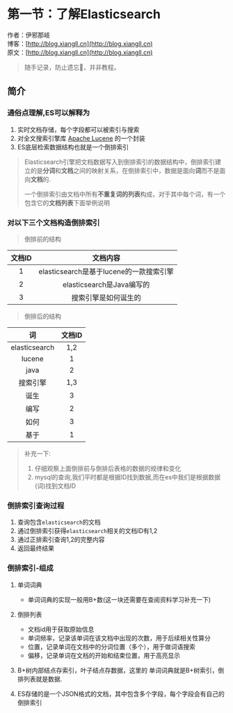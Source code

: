# 第一节：了解Elasticsearch

作者：伊邪那岐
<br/>博客：[http://blog.xiangll.cn](http://blog.xiangll.cn)
<br/>原文：[http://blog.xiangll.cn](http://blog.xiangll.cn)


> 随手记录，防止遗忘📝，并非教程。



## 简介

### 通俗点理解,ES可以解释为
1. 实时文档存储，每个字段都可以被索引与搜索
2. 对全文搜索引擎库 [Apache Lucene](https://lucene.apache.org/core/) 的一个封装
3. ES底层检索数据结构也就是一个倒排索引

> Elasticsearch引擎把文档数据写入到倒排索引的数据结构中，倒排索引建立的是**分词**和**文档**之间的映射关系，在倒排索引中，数据是面向**词**而不是面向**文档**的. 
>
> 一个倒排索引由文档中所有**不重复词的列表**构成，对于其中每个词，有一个包含它的**文档列表**下面举例说明

### 对以下三个文档构造倒排索引
> 倒排前的结构

| 文档ID |                文档内容                 |
| :----: | :-------------------------------------: |
|   1    | elasticsearch是基于lucene的一款搜索引擎 |
|   2    |        elasticsearch是Java编写的        |
|   3    |          搜索引擎是如何诞生的           |

> 倒排后的结构

|      词       | 文档ID |
| :-----------: | :----: |
| elasticsearch |  1,2   |
|    lucene     |   1    |
|     java      |   2    |
|   搜索引擎    |  1,3   |
|     诞生      |   3    |
|     编写      |   2    |
|     如何      |   3    |
|     基于      |   1    |

> 补充一下: 
>
> 1. 仔细观察上面倒排前与倒排后表格的数据的规律和变化
> 2. mysql的查询,我们平时都是根据ID找到数据,而在es中我们是根据数据(词)找到文档ID

### 倒排索引查询过程
1. 查询包含`elasticsearch`的文档
2. 通过倒排索引获得`elasticsearch`相关的文档ID有1,2
3. 通过正排索引查询1,2的完整内容
4. 返回最终结果

### 倒排索引-组成
1. 单词词典

   * 单词词典的实现一般用B+数(这一块还需要在查阅资料学习补充一下)

2. 倒排列表

   * 文档id用于获取原始信息
   * 单词频率，记录该单词在该文档中出现的次数，用于后续相关性算分
   * 位置，记录单词在文档中的分词位置（多个），用于做词语搜索
   * 偏移，记录单词在文档的开始和结束位置，用于高亮显示

3. B+树内部结点存索引，叶子结点存数据，这里的 单词词典就是B+树索引，倒排列表就是数据.

4. ES存储的是一个JSON格式的文档，其中包含多个字段，每个字段会有自己的倒排索引

[^1]: 倒排索引这块我目前也是比较模糊不清,需要恶补,先把大概能理解的写出来.

